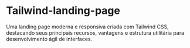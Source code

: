 # Tailwind-landing-page
Uma landing page moderna e responsiva criada com Tailwind CSS, destacando seus principais recursos, vantagens e estrutura utilitária para desenvolvimento ágil de interfaces.

